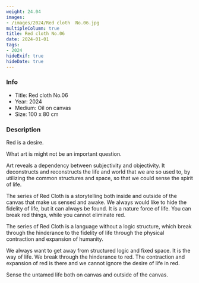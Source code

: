 ```yaml
---
weight: 24.04
images:
- /images/2024/Red cloth  No.06.jpg
multipleColumn: true
title: Red cloth No.06
date: 2024-01-01
tags:
- 2024
hideExif: true
hideDate: true
---
```


### Info

- Title: Red cloth No.06
- Year: 2024
- Medium: Oil on canvas
- Size: 100 x 80 cm

### Description

Red is a desire.

What art is might not be an important question.

Art reveals a dependency between subjectivity and objectivity. It deconstructs and reconstructs the life and world that we are so used to, by utilizing the common structures and space, so that we could sense the spirit of life.

The series of Red Cloth is a storytelling both inside and outside of the canvas 
that make us sensed and awake. We always would like to hide the fidelity of life, 
but it can always be found. It is a nature force of life. You can break red things, 
while you cannot eliminate red.

The series of Red Cloth is a language without a logic structure, which break 
through the hinderance to the fidelity of life through the physical contraction 
and expansion of humanity.

We always want to get away from structured logic and fixed space. It is the way of life. We break through the hinderance to red. The contraction and expansion of red is there and we cannot ignore the desire of life in red.

Sense the untamed life both on canvas and outside of the canvas.

